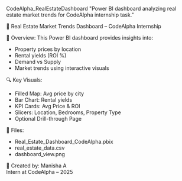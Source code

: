 CodeAlpha_RealEstateDashboard
"Power BI dashboard analyzing real estate market trends for CodeAlpha internship task."

🏡 Real Estate Market Trends Dashboard – CodeAlpha Internship

📌 Overview:
This Power BI dashboard provides insights into:
- Property prices by location
- Rental yields (ROI %)
- Demand vs Supply
- Market trends using interactive visuals

🔍 Key Visuals:
- Filled Map: Avg price by city
- Bar Chart: Rental yields
- KPI Cards: Avg Price & ROI
- Slicers: Location, Bedrooms, Property Type
- Optional Drill-through Page

📁 Files:
- Real_Estate_Dashboard_CodeAlpha.pbix
- real_estate_data.csv
- dashboard_view.png

👤 Created by:
Manisha A  
Intern at CodeAlpha – 2025  
